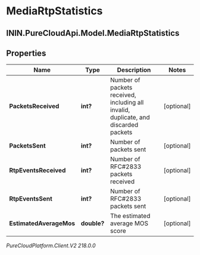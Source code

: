 # MediaRtpStatistics

## ININ.PureCloudApi.Model.MediaRtpStatistics

## Properties

|Name | Type | Description | Notes|
|------------ | ------------- | ------------- | -------------|
| **PacketsReceived** | **int?** | Number of packets received, including all invalid, duplicate, and discarded packets | [optional] |
| **PacketsSent** | **int?** | Number of packets sent | [optional] |
| **RtpEventsReceived** | **int?** | Number of RFC#2833 packets received | [optional] |
| **RtpEventsSent** | **int?** | Number of RFC#2833 packets sent | [optional] |
| **EstimatedAverageMos** | **double?** | The estimated average MOS score | [optional] |



_PureCloudPlatform.Client.V2 218.0.0_
